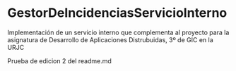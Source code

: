 # GestorDeIncidenciasServicioInterno
Implementación de un servicio interno que complementa al proyecto para la asignatura de Desarrollo de Aplicaciones Distrubuidas, 3º de GIC en la URJC

Prueba de edicion 2 del readme.md
